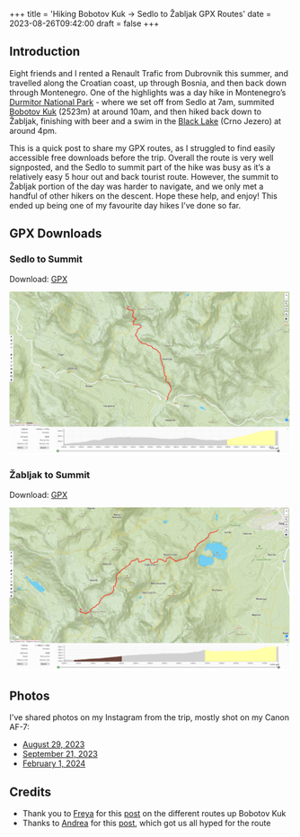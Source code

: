 +++
title = 'Hiking Bobotov Kuk → Sedlo to Žabljak GPX Routes'
date = 2023-08-26T09:42:00
draft = false
+++

## Introduction

Eight friends and I rented a Renault Trafic from Dubrovnik this summer, and travelled along the
Croatian coast, up through Bosnia, and then back down through Montenegro. One of the highlights was
a day hike in Montenegro’s [Durmitor National Park](https://en.wikipedia.org/wiki/Durmitor) - where
we set off from Sedlo at 7am, summited [Bobotov Kuk](https://en.wikipedia.org/wiki/Bobotov_Kuk)
(2523m) at around 10am, and then hiked back down to Žabljak, finishing with beer and a swim in the
[Black Lake](<https://en.wikipedia.org/wiki/Black_Lake_(Montenegro)>) (Crno Jezero) at around 4pm.

This is a quick post to share my GPX routes, as I struggled to find easily accessible free downloads
before the trip. Overall the route is very well signposted, and the Sedlo to summit part of the hike
was busy as it’s a relatively easy 5 hour out and back tourist route. However, the summit to Žabljak
portion of the day was harder to navigate, and we only met a handful of other hikers on the descent.
Hope these help, and enjoy! This ended up being one of my favourite day hikes I’ve done so far.

## GPX Downloads

### Sedlo to Summit

Download: [GPX](bobotov-kuk-sedlo-to-summit.gpx)

![Map](bobotov-kuk-sedlo-to-summit.png)

### Žabljak to Summit

Download: [GPX](bobotov-kuk-zabljak-to-summit.gpx)

![Map](bobotov-kuk-zabljak-to-summit.png)

## Photos

I've shared photos on my Instagram from the trip, mostly shot on my Canon AF-7:

- [August 29, 2023](https://www.instagram.com/p/CwhFXZ6tIs-)
- [September 21, 2023](https://www.instagram.com/p/CxcVA4itRaq)
- [February 1, 2024](https://www.instagram.com/p/C2y7m15t9HU)

## Credits

- Thank you to [Freya](https://www.instagram.com/thesandyfeet) for this
  [post](https://thesandyfeet.com/our-guide-to-climbing-bobotov-kuk) on the different routes up
  Bobotov Kuk
- Thanks to [Andrea](https://www.instagram.com/wanderful_journeys) for this
  [post](https://www.wanderfuljourneystravel.com/the-wanderful-blog/bobotov-kuk-montenegro), which
  got us all hyped for the route
